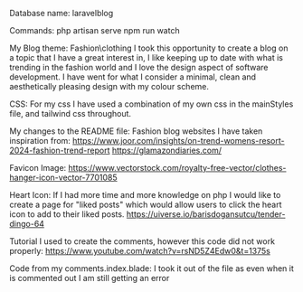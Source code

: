 Database name: laravelblog

Commands:
php artisan serve
npm run watch

My Blog theme:
Fashion\clothing
I took this opportunity to create a blog on a topic that I have a great interest in, I like keeping up to date
with what is trending in the fashion world and I love the design aspect of software development. 
I have went for what I consider a minimal, clean and aesthetically pleasing design with my colour scheme.

CSS:
For my css I have used a combination of my own css in the mainStyles file, and tailwind css throughout. 


My changes to the README file:
Fashion blog websites I have taken inspiration from: 
https://www.joor.com/insights/on-trend-womens-resort-2024-fashion-trend-report
https://glamazondiaries.com/ 

Favicon Image: 
https://www.vectorstock.com/royalty-free-vector/clothes-hanger-icon-vector-7701085

Heart Icon:
If I had more time and more knowledge on php I would like to create a page for "liked posts" which would allow users
to click the heart icon to add to their liked posts.
https://uiverse.io/barisdogansutcu/tender-dingo-64

Tutorial I used to create the comments, however this code did not work properly:
https://www.youtube.com/watch?v=rsND5Z4Edw0&t=1375s

Code from my comments.index.blade:  I took it out of the file as even when it is commented out I am still getting an error

<!-- @foreach ($comments as $comment)
<div class="sm:grid grid-cols-2 gap-20 w-4/5 mx-auto py-15 border-b border-gray-200">
    <h2 class="text-gray-700 font-bold text-5xl pb-4">
        {{ $comment->title }}
    </h2>
    <div class="w-4/5 m-auto py-10">
        <form action="comments" method="POST" enctype="multipart/form-data">
            @csrf
            <input type="text" name="title" placeholder="Title..."
                class="text-red block border-b-2 w-full h-20 text-xl outline-none">

            <textarea name="comment_body" placeholder="Comment Body..."
                class="py-20 bg-transparent block border-b-2 w-full h-60 text-xl outline-none"></textarea>

            <button type="submit"
                class="uppercase mt-15 bg-blue-500 text-gray-100 text-lg font-extrabold py-4 px-8 rounded-3xl">
                Submit Comment
            </button>
        </form>
    </div>
    <h3 class="user-name">
        @if($comment->user)
        {{ $comment->user->name}}
        @endif
        <small class="ms-3 text">Commented on: {{$comment->created_at->format('d-m-Y')}}</small>
    </h3>
    <p class="text-xl text-gray-700 pt-8 pb-10 leading-8 font-light">
        {!! $comment->comment_body !!}
    </p>
</div>
<a href="" class="btn btn-primary btn">Edit</a>
<a href="" class="btn btn-primary btn">Delete</a>
@endforeach

<div class="card body">
    <h3 class="card-title"> Leave a comment </h3> 
    <form action="/comments" method="POST">
        <textarea name="comment_body" class="form-control" rows="3" required></textarea>
        <button type="submit" class="btn btn-primary mt-3">Submit</button>
    </form>
</div> 

<div class="card-card-body">
    <div class="detail-area">
        <div class="user-area">
            <h3 class="user-name">
             @if($comments->user)
                {{ $Comment->user->name}}
            @endif 
                <small class="ms-3 text">Commented on: {{$comment->created_at->format('d-m-Y')}}</small>
            </h3>
            <p class="user-comment">
                {!! $comment->comment_body !!}
            </p>-->